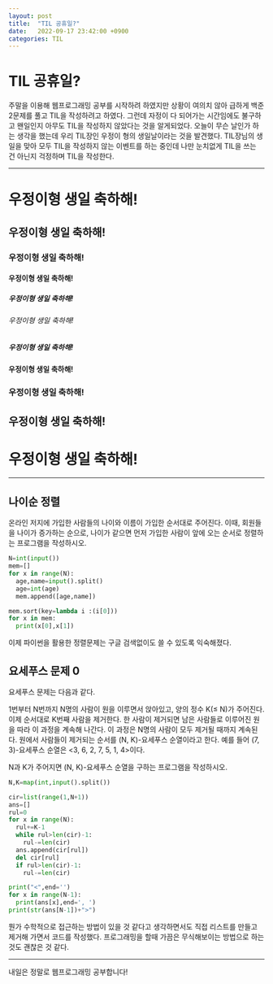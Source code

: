 ```yaml
---
layout: post
title:  "TIL 공휴일?"
date:   2022-09-17 23:42:00 +0900
categories: TIL
---
```

# TIL 공휴일?
주말을 이용해 웹프로그래밍 공부를 시작하려 하였지만 상황이 여의치 않아 급하게 백준 2문제를 풀고 TIL을 작성하려고 하였다. 그런데 자정이 다 되어가는 시간임에도 불구하고 왠일인지 아무도 TIL을 작성하지 않았다는 것을 알게되었다. 오늘이 무슨 날인가 하는 생각을 했는데 우리 TIL장인 우정이 형의 생일날이라는 것을 발견했다. TIL장님의 생일을 맞아 모두 TIL을 작성하지 않는 이벤트를 하는 중인데 나만 눈치없게 TIL을 쓰는 건 아닌지 걱정하며 TIL을 작성한다.  

***
# 우정이형 생일 축하해!
## 우정이형 생일 축하해!
### 우정이형 생일 축하해!
#### 우정이형 생일 축하해!
##### 우정이형 생일 축하해!
###### 우정이형 생일 축하해!
##### 우정이형 생일 축하해!
#### 우정이형 생일 축하해!
### 우정이형 생일 축하해!
## 우정이형 생일 축하해!
# 우정이형 생일 축하해!

***
## 나이순 정렬
온라인 저지에 가입한 사람들의 나이와 이름이 가입한 순서대로 주어진다. 이때, 회원들을 나이가 증가하는 순으로, 나이가 같으면 먼저 가입한 사람이 앞에 오는 순서로 정렬하는 프로그램을 작성하시오.  

```python
N=int(input())
mem=[]
for x in range(N):
  age,name=input().split()
  age=int(age)
  mem.append([age,name])

mem.sort(key=lambda i :(i[0]))
for x in mem:
  print(x[0],x[1])
  ```

이제 파이썬을 활용한 정렬문제는 구글 검색없이도 쓸 수 있도록 익숙해졌다.  

## 요세푸스 문제 0
요세푸스 문제는 다음과 같다.  

1번부터 N번까지 N명의 사람이 원을 이루면서 앉아있고, 양의 정수 K(≤ N)가 주어진다. 이제 순서대로 K번째 사람을 제거한다. 한 사람이 제거되면 남은 사람들로 이루어진 원을 따라 이 과정을 계속해 나간다. 이 과정은 N명의 사람이 모두 제거될 때까지 계속된다. 원에서 사람들이 제거되는 순서를 (N, K)-요세푸스 순열이라고 한다. 예를 들어 (7, 3)-요세푸스 순열은 <3, 6, 2, 7, 5, 1, 4>이다.  

N과 K가 주어지면 (N, K)-요세푸스 순열을 구하는 프로그램을 작성하시오.  

```python
N,K=map(int,input().split())

cir=list(range(1,N+1))
ans=[]
rul=0
for x in range(N):
  rul+=K-1
  while rul>len(cir)-1:
    rul-=len(cir)
  ans.append(cir[rul])
  del cir[rul]
  if rul>len(cir)-1:
    rul-=len(cir)

print("<",end='')
for x in range(N-1):
  print(ans[x],end=', ')
print(str(ans[N-1])+">")
```
뭔가 수학적으로 접근하는 방법이 있을 것 같다고 생각하면서도 직접 리스트를 만들고 제거해 가면서 코드를 작성했다. 프로그래밍을 할때 가끔은 무식해보이는 방법으로 하는 것도 괜찮은 것 같다.

***

내일은 정말로 웹프로그래밍 공부합니다!